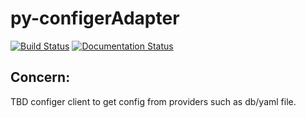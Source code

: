 # py-configerAdapter
[![Build Status](https://github.com/pipeline-factory/py-configerAdapter/workflows/build/badge.svg)](https://github.com/pipeline-factory/py-configerAdapter/actions)
[![Documentation Status](https://readthedocs.org/projects/py-configeradapter/badge/?version=latest)](https://readthedocs.org/projects/py-configeradapter/badge/?version=latest)


## Concern:

TBD
configer client to get config from providers such as db/yaml file.